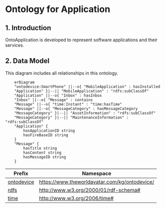 # Ontology for Application
## 1. Introduction
OntoApplication is developed to represent software applications and their services. 

## 2. Data Model
This diagram includes all relationships in this ontology.

```mermaid
    erDiagram
    "ontodevice:SmartPhone" ||--o{ "MobileApplication" : hasInstalled
    "Application" }|--|| "MobileApplication" : "rdfs:subClassOf"
    "Application" ||--o{ "Inbox" : hasInbox
    "Inbox" ||--o{ "Message" : contains
    "Message" ||--o{ "time:Instant" : "time:hasTime"
    "Message" ||--o{ "MessageCategory" : hasMessageCategory
    "MessageCategory" }|--|| "AssetInformation" : "rdfs:subClassOf"
    "MessageCategory" }|--|| "MaintenanceInformation" : "rdfs:subClassOf"
    "Application" {
        hasApplicationID string
        hasFireBaseID string
    }
    "Message" {
        hasTitle string
        hasContent string
        hasMessageID string
    }
```

| Prefix                                                                                                                  | Namespace                                           |
|---------------------------------------------------------------------------------------------------------------------------|--------------------------------------------------------------|
| [ontodevice](https://github.com/cambridge-cares/TheWorldAvatar/tree/main/JPS_Ontology/ontology/ontodevice) | https://www.theworldavatar.com/kg/ontodevice/      |
| [rdfs](https://www.w3.org/TR/rdf12-schema/)                      | http://www.w3.org/2000/01/rdf-schema# |
| [time](https://www.w3.org/TR/owl-time/)                      | http://www.w3.org/2006/time# |
